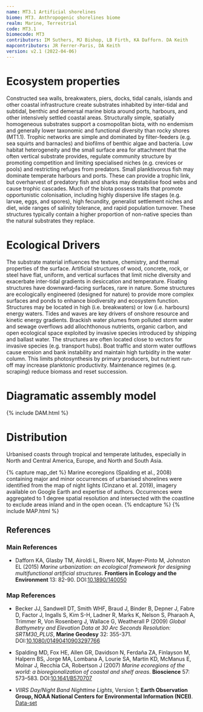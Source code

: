 ```yaml
---
name: MT3.1 Artificial shorelines
biome: MT3. Anthropogenic shorelines biome
realm: Marine, Terrestrial
code: MT3.1
biomecode: MT3
contributors: IM Suthers, MJ Bishop, LB Firth, KA Dafforn. DA Keith
mapcontributors: JR Ferrer-Paris, DA Keith
version: v2.1 (2022-04-06)
---
```

# Ecosystem properties

Constructed sea walls, breakwaters, piers, docks, tidal canals, islands and other coastal infrastructure create substrates inhabited by inter-tidal and subtidal, benthic and demersal marine biota around ports, harbours, and other intensively settled coastal areas. Structurally simple, spatially homogeneous substrates support a cosmopolitan biota, with no endemism and generally lower taxonomic and functional diversity than rocky shores (MT1.1). Trophic networks are simple and dominated by filter-feeders (e.g. sea squirts and barnacles) and biofilms of benthic algae and bacteria. Low habitat heterogeneity and the small surface area for attachment that the often vertical substrate provides, regulate community structure by promoting competition and limiting specialised niches (e.g. crevices or pools) and restricting refuges from predators. Small planktivorous fish may dominate temperate harbours and ports. These can provide a trophic link, but overharvest of predatory fish and sharks may destabilise food webs and cause trophic cascades. Much of the biota possess traits that promote opportunistic colonisation, including highly dispersive life stages (e.g. larvae, eggs, and spores), high fecundity, generalist settlement niches and diet, wide ranges of salinity tolerance, and rapid population turnover. These structures typically contain a higher proportion of non-native species than the natural substrates they replace.

# Ecological Drivers

The substrate material influences the texture, chemistry, and thermal properties of the surface. Artificial structures of wood, concrete, rock, or steel have flat, uniform, and vertical surfaces that limit niche diversity and exacerbate inter-tidal gradients in desiccation and temperature. Floating structures have downward-facing surfaces, rare in nature. Some structures are ecologically engineered (designed for nature) to provide more complex surfaces and ponds to enhance biodiversity and ecosystem function. Structures may be located in high (i.e. breakwaters) or low (i.e. harbours) energy waters. Tides and waves are key drivers of onshore resource and kinetic energy gradients. Brackish water plumes from polluted storm water and sewage overflows add allochthonous nutrients, organic carbon, and open ecological space exploited by invasive species introduced by shipping and ballast water. The structures are often located close to vectors for invasive species (e.g. transport hubs). Boat traffic and storm water outflows cause erosion and bank instability and maintain high turbidity in the water column. This limits photosynthesis by primary producers, but nutrient run-off may increase planktonic productivity. Maintenance regimes (e.g. scraping) reduce biomass and reset succession.

# Diagramatic assembly model

{% include DAM.html %}

# Distribution

Urbanised coasts through tropical and temperate latitudes, especially in North and Central America, Europe, and North and South Asia.

{% capture map_det %}
Marine ecoregions (Spalding et al., 2008) containing major and minor occurrences of urbanised shorelines were identified from the map of night lights (Cinzano et al. 2019), imagery available on Google Earth and expertise of authors. Occurrences were aggregated to 1 degree spatial resolution and intersected with the coastline to exclude areas inland and in the open ocean.
{% endcapture %}
{% include MAP.html %}

## References
### Main References
* Dafforn KA, Glasby TM, Airoldi L, Rivero NK, Mayer-Pinto M, Johnston EL (2015) *Marine urbanization: an ecological framework for designing multifunctional artificial structures*. **Frontiers in Ecology and the Environment** 13: 82-90. DOI:[10.1890/140050](https://doi.org/10.1890/140050)
### Map References
* Becker JJ, Sandwell DT, Smith WHF, Braud J, Binder B, Depner J, Fabre D, Factor J, Ingalls S, Kim S-H, Ladner R, Marks K, Nelson S, Pharaoh A, Trimmer R, Von Rosenberg J, Wallace G, Weatherall P (2009) *Global Bathymetry and Elevation Data at 30 Arc Seconds Resolution: SRTM30_PLUS*, **Marine Geodesy** 32: 355-371. DOI:[10.1080/01490410903297766](https://doi.org/10.1080/01490410903297766)
* Spalding MD, Fox HE, Allen GR, Davidson N, Ferdaña ZA, Finlayson M, Halpern BS, Jorge MA, Lombana A, Lourie SA, Martin KD, McManus E, Molnar J, Recchia CA, Robertson J (2007) *Marine ecoregions of the world: a bioregionalization of coastal and shelf areas*. **Bioscience** 57: 573–583. DOI:[10.1641/B570707](https://doi.org/10.1641/B570707)
 
* *VIIRS Day/Night Band Nighttime Lights*, Version 1; **Earth Observation Group, NOAA National Centers for Environmental Information (NCEI)**. [Data-set]( https://eogdata.mines.edu/download_dnb_composites.html)
